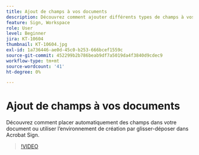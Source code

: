 ```yaml
---
title: Ajout de champs à vos documents
description: Découvrez comment ajouter différents types de champs à vos documents
feature: Sign, Workspace
role: User
level: Beginner
jira: KT-10604
thumbnail: KT-10604.jpg
exl-id: 1a736446-ae0d-45c0-b253-666bcef1559c
source-git-commit: 452299b2b786beab9df7a5019da4f3840d9cdec9
workflow-type: tm+mt
source-wordcount: '41'
ht-degree: 0%

---
```


# Ajout de champs à vos documents

Découvrez comment placer automatiquement des champs dans votre document ou utiliser l’environnement de création par glisser-déposer dans Acrobat Sign.

>[!VIDEO](https://video.tv.adobe.com/v/346620?quality=12&learn=on&hidetitle=true)
